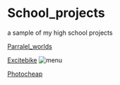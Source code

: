 # School_projects
a sample of my high school projects

[Parralel_worlds](https://github.com/Eclynos/School_projects/blob/Excitebike/README.md)



[Excitebike](https://github.com/Eclynos/School_projects/blob/Excitebike/README.md)
![menu](https://user-images.githubusercontent.com/121762901/230473022-536095ec-d6fe-4c2c-b2c0-c4ae4da5365e.png)


[Photocheap](https://github.com/Eclynos/School_projects/blob/Photocheap/README.md)


